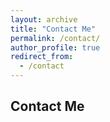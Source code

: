 ```yaml
---
layout: archive
title: "Contact Me"
permalink: /contact/
author_profile: true
redirect_from:
  - /contact
---
```



## Contact Me